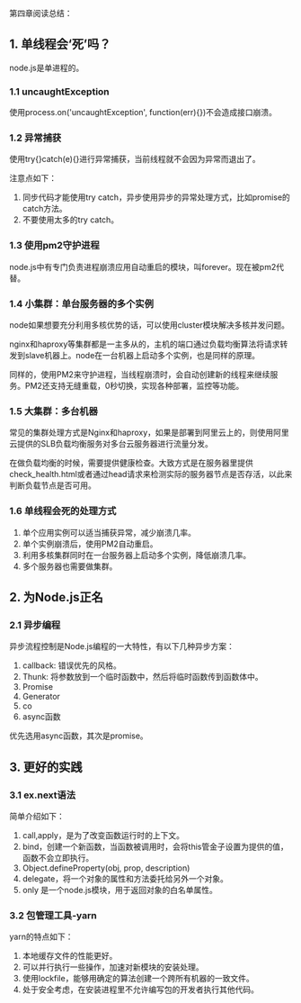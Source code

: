 第四章阅读总结：

## 1. 单线程会‘死’吗？

node.js是单进程的。

### 1.1 uncaughtException

使用process.on('uncaughtException', function(err){})不会造成接口崩溃。

### 1.2 异常捕获

使用try{}catch(e){}进行异常捕获，当前线程就不会因为异常而退出了。

注意点如下：

1. 同步代码才能使用try catch，异步使用异步的异常处理方式，比如promise的catch方法。
2. 不要使用太多的try catch。

### 1.3 使用pm2守护进程

node.js中有专门负责进程崩溃应用自动重启的模块，叫forever。现在被pm2代替。

### 1.4 小集群：单台服务器的多个实例

node如果想要充分利用多核优势的话，可以使用cluster模块解决多核并发问题。

nginx和haproxy等集群都是一主多从的，主机的端口通过负载均衡算法将请求转发到slave机器上。node在一台机器上启动多个实例，也是同样的原理。

同样的，使用PM2来守护进程，当线程崩溃时，会自动创建新的线程来继续服务。PM2还支持无缝重载，0秒切换，实现各种部署，监控等功能。


### 1.5 大集群：多台机器

常见的集群处理方式是Nginx和haproxy，如果是部署到阿里云上的，则使用阿里云提供的SLB负载均衡服务对多台云服务器进行流量分发。

在做负载均衡的时候，需要提供健康检查。大致方式是在服务器里提供check_health.html或者通过head请求来检测实际的服务器节点是否存活，以此来判断负载节点是否可用。

### 1.6 单线程会死的处理方式

1. 单个应用实例可以适当捕获异常，减少崩溃几率。
2. 单个实例崩溃后，使用PM2自动重启。
3. 利用多核集群同时在一台服务器上启动多个实例，降低崩溃几率。
4. 多个服务器也需要做集群。

## 2. 为Node.js正名

### 2.1 异步编程

异步流程控制是Node.js编程的一大特性，有以下几种异步方案：

1. callback: 错误优先的风格。
2. Thunk: 将参数放到一个临时函数中，然后将临时函数传到函数体中。
3. Promise
4. Generator
5. co
6. async函数

优先选用async函数，其次是promise。

## 3. 更好的实践

### 3.1 ex.next语法

简单介绍如下：

1. call,apply，是为了改变函数运行时的上下文。
2. bind，创建一个新函数，当函数被调用时，会将this管金子设置为提供的值，函数不会立即执行。
3. Object.defineProperty(obj, prop, description)
4. delegate，将一个对象的属性和方法委托给另外一个对象。
5. only 是一个node.js模块，用于返回对象的白名单属性。

### 3.2 包管理工具-yarn

yarn的特点如下：

1. 本地缓存文件的性能更好。
2. 可以并行执行一些操作，加速对新模块的安装处理。
3. 使用lockfile，能够用确定的算法创建一个跨所有机器的一致文件。
4. 处于安全考虑，在安装进程里不允许编写包的开发者执行其他代码。


